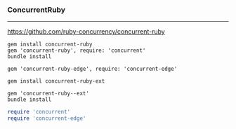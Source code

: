 ### ConcurrentRuby
---
https://github.com/ruby-concurrency/concurrent-ruby

```
gem install concurrent-ruby
gem 'concurrent-ruby', require: 'concurrent'
bundle install

gem 'concurrent-ruby-edge', require: 'concurrent-edge'

gem install concurrent-ruby-ext

gem 'concurrent-ruby--ext'
bundle install

```

```ruby
require 'concurrent'
require 'concurrent-edge'


```

```
```
